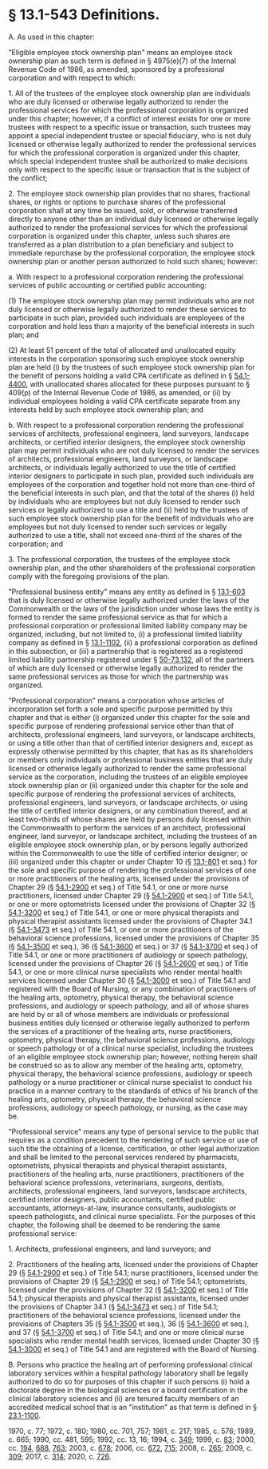 # § 13.1-543 Definitions.

<p>A. As used in this chapter:</p><p>"Eligible employee stock ownership plan" means an employee stock ownership plan as such term is defined in § 4975(e)(7) of the Internal Revenue Code of 1986, as amended, sponsored by a professional corporation and with respect to which:</p><p>1. All of the trustees of the employee stock ownership plan are individuals who are duly licensed or otherwise legally authorized to render the professional services for which the professional corporation is organized under this chapter; however, if a conflict of interest exists for one or more trustees with respect to a specific issue or transaction, such trustees may appoint a special independent trustee or special fiduciary, who is not duly licensed or otherwise legally authorized to render the professional services for which the professional corporation is organized under this chapter, which special independent trustee shall be authorized to make decisions only with respect to the specific issue or transaction that is the subject of the conflict;</p><p>2. The employee stock ownership plan provides that no shares, fractional shares, or rights or options to purchase shares of the professional corporation shall at any time be issued, sold, or otherwise transferred directly to anyone other than an individual duly licensed or otherwise legally authorized to render the professional services for which the professional corporation is organized under this chapter, unless such shares are transferred as a plan distribution to a plan beneficiary and subject to immediate repurchase by the professional corporation, the employee stock ownership plan or another person authorized to hold such shares; however:</p><p>a. With respect to a professional corporation rendering the professional services of public accounting or certified public accounting:</p><p>(1) The employee stock ownership plan may permit individuals who are not duly licensed or otherwise legally authorized to render these services to participate in such plan, provided such individuals are employees of the corporation and hold less than a majority of the beneficial interests in such plan; and</p><p>(2) At least 51 percent of the total of allocated and unallocated equity interests in the corporation sponsoring such employee stock ownership plan are held (i) by the trustees of such employee stock ownership plan for the benefit of persons holding a valid CPA certificate as defined in § <a href='/vacode/54.1-4400/'>54.1-4400</a>, with unallocated shares allocated for these purposes pursuant to § 409(p) of the Internal Revenue Code of 1986, as amended, or (ii) by individual employees holding a valid CPA certificate separate from any interests held by such employee stock ownership plan; and</p><p>b. With respect to a professional corporation rendering the professional services of architects, professional engineers, land surveyors, landscape architects, or certified interior designers, the employee stock ownership plan may permit individuals who are not duly licensed to render the services of architects, professional engineers, land surveyors, or landscape architects, or individuals legally authorized to use the title of certified interior designers to participate in such plan, provided such individuals are employees of the corporation and together hold not more than one-third of the beneficial interests in such plan, and that the total of the shares (i) held by individuals who are employees but not duly licensed to render such services or legally authorized to use a title and (ii) held by the trustees of such employee stock ownership plan for the benefit of individuals who are employees but not duly licensed to render such services or legally authorized to use a title, shall not exceed one-third of the shares of the corporation; and</p><p>3. The professional corporation, the trustees of the employee stock ownership plan, and the other shareholders of the professional corporation comply with the foregoing provisions of the plan.</p><p>"Professional business entity" means any entity as defined in § <a href='/vacode/13.1-603/'>13.1-603</a> that is duly licensed or otherwise legally authorized under the laws of the Commonwealth or the laws of the jurisdiction under whose laws the entity is formed to render the same professional service as that for which a professional corporation or professional limited liability company may be organized, including, but not limited to, (i) a professional limited liability company as defined in § <a href='/vacode/13.1-1102/'>13.1-1102</a>, (ii) a professional corporation as defined in this subsection, or (iii) a partnership that is registered as a registered limited liability partnership registered under § <a href='/vacode/50-73.132/'>50-73.132</a>, all of the partners of which are duly licensed or otherwise legally authorized to render the same professional services as those for which the partnership was organized.</p><p>"Professional corporation" means a corporation whose articles of incorporation set forth a sole and specific purpose permitted by this chapter and that is either (i) organized under this chapter for the sole and specific purpose of rendering professional service other than that of architects, professional engineers, land surveyors, or landscape architects, or using a title other than that of certified interior designers and, except as expressly otherwise permitted by this chapter, that has as its shareholders or members only individuals or professional business entities that are duly licensed or otherwise legally authorized to render the same professional service as the corporation, including the trustees of an eligible employee stock ownership plan or (ii) organized under this chapter for the sole and specific purpose of rendering the professional services of architects, professional engineers, land surveyors, or landscape architects, or using the title of certified interior designers, or any combination thereof, and at least two-thirds of whose shares are held by persons duly licensed within the Commonwealth to perform the services of an architect, professional engineer, land surveyor, or landscape architect, including the trustees of an eligible employee stock ownership plan, or by persons legally authorized within the Commonwealth to use the title of certified interior designer; or (iii) organized under this chapter or under Chapter 10 (§ <a href='/vacode/13.1-801/'>13.1-801</a> et seq.) for the sole and specific purpose of rendering the professional services of one or more practitioners of the healing arts, licensed under the provisions of Chapter 29 (§ <a href='/vacode/54.1-2900/'>54.1-2900</a> et seq.) of Title 54.1, or one or more nurse practitioners, licensed under Chapter 29 (§ <a href='/vacode/54.1-2900/'>54.1-2900</a> et seq.) of Title 54.1, or one or more optometrists licensed under the provisions of Chapter 32 (§ <a href='/vacode/54.1-3200/'>54.1-3200</a> et seq.) of Title 54.1, or one or more physical therapists and physical therapist assistants licensed under the provisions of Chapter 34.1 (§ <a href='/vacode/54.1-3473/'>54.1-3473</a> et seq.) of Title 54.1, or one or more practitioners of the behavioral science professions, licensed under the provisions of Chapter 35 (§ <a href='/vacode/54.1-3500/'>54.1-3500</a> et seq.), 36 (§ <a href='/vacode/54.1-3600/'>54.1-3600</a> et seq.) or 37 (§ <a href='/vacode/54.1-3700/'>54.1-3700</a> et seq.) of Title 54.1, or one or more practitioners of audiology or speech pathology, licensed under the provisions of Chapter 26 (§ <a href='/vacode/54.1-2600/'>54.1-2600</a> et seq.) of Title 54.1, or one or more clinical nurse specialists who render mental health services licensed under Chapter 30 (§ <a href='/vacode/54.1-3000/'>54.1-3000</a> et seq.) of Title 54.1 and registered with the Board of Nursing, or any combination of practitioners of the healing arts, optometry, physical therapy, the behavioral science professions, and audiology or speech pathology, and all of whose shares are held by or all of whose members are individuals or professional business entities duly licensed or otherwise legally authorized to perform the services of a practitioner of the healing arts, nurse practitioners, optometry, physical therapy, the behavioral science professions, audiology or speech pathology or of a clinical nurse specialist, including the trustees of an eligible employee stock ownership plan; however, nothing herein shall be construed so as to allow any member of the healing arts, optometry, physical therapy, the behavioral science professions, audiology or speech pathology or a nurse practitioner or clinical nurse specialist to conduct his practice in a manner contrary to the standards of ethics of his branch of the healing arts, optometry, physical therapy, the behavioral science professions, audiology or speech pathology, or nursing, as the case may be.</p><p>"Professional service" means any type of personal service to the public that requires as a condition precedent to the rendering of such service or use of such title the obtaining of a license, certification, or other legal authorization and shall be limited to the personal services rendered by pharmacists, optometrists, physical therapists and physical therapist assistants, practitioners of the healing arts, nurse practitioners, practitioners of the behavioral science professions, veterinarians, surgeons, dentists, architects, professional engineers, land surveyors, landscape architects, certified interior designers, public accountants, certified public accountants, attorneys-at-law, insurance consultants, audiologists or speech pathologists, and clinical nurse specialists. For the purposes of this chapter, the following shall be deemed to be rendering the same professional service:</p><p>1. Architects, professional engineers, and land surveyors; and</p><p>2. Practitioners of the healing arts, licensed under the provisions of Chapter 29 (§ <a href='/vacode/54.1-2900/'>54.1-2900</a> et seq.) of Title 54.1; nurse practitioners, licensed under the provisions of Chapter 29 (§ <a href='/vacode/54.1-2900/'>54.1-2900</a> et seq.) of Title 54.1; optometrists, licensed under the provisions of Chapter 32 (§ <a href='/vacode/54.1-3200/'>54.1-3200</a> et seq.) of Title 54.1; physical therapists and physical therapist assistants, licensed under the provisions of Chapter 34.1 (§ <a href='/vacode/54.1-3473/'>54.1-3473</a> et seq.) of Title 54.1; practitioners of the behavioral science professions, licensed under the provisions of Chapters 35 (§ <a href='/vacode/54.1-3500/'>54.1-3500</a> et seq.), 36 (§ <a href='/vacode/54.1-3600/'>54.1-3600</a> et seq.), and 37 (§ <a href='/vacode/54.1-3700/'>54.1-3700</a> et seq.) of Title 54.1; and one or more clinical nurse specialists who render mental health services, licensed under Chapter 30 (§ <a href='/vacode/54.1-3000/'>54.1-3000</a> et seq.) of Title 54.1 and are registered with the Board of Nursing.</p><p>B. Persons who practice the healing art of performing professional clinical laboratory services within a hospital pathology laboratory shall be legally authorized to do so for purposes of this chapter if such persons (i) hold a doctorate degree in the biological sciences or a board certification in the clinical laboratory sciences and (ii) are tenured faculty members of an accredited medical school that is an "institution" as that term is defined in § <a href='/vacode/23.1-1100/'>23.1-1100</a>.</p><p>1970, c. 77; 1972, c. 180; 1980, cc. 701, 757; 1981, c. 217; 1985, c. 576; 1989, c. 665; 1990, cc. 481, 595; 1992, cc. 13, 16; 1994, c. <a href='http://lis.virginia.gov/cgi-bin/legp604.exe?941+ful+CHAP0349'>349</a>; 1999, c. <a href='http://lis.virginia.gov/cgi-bin/legp604.exe?991+ful+CHAP0083'>83</a>; 2000, cc. <a href='http://lis.virginia.gov/cgi-bin/legp604.exe?001+ful+CHAP0194'>194</a>, <a href='http://lis.virginia.gov/cgi-bin/legp604.exe?001+ful+CHAP0688'>688</a>, <a href='http://lis.virginia.gov/cgi-bin/legp604.exe?001+ful+CHAP0763'>763</a>; 2003, c. <a href='http://lis.virginia.gov/cgi-bin/legp604.exe?031+ful+CHAP0678'>678</a>; 2006, cc. <a href='http://lis.virginia.gov/cgi-bin/legp604.exe?061+ful+CHAP0672'>672</a>, <a href='http://lis.virginia.gov/cgi-bin/legp604.exe?061+ful+CHAP0715'>715</a>; 2008, c. <a href='http://lis.virginia.gov/cgi-bin/legp604.exe?081+ful+CHAP0265'>265</a>; 2009, c. <a href='http://lis.virginia.gov/cgi-bin/legp604.exe?091+ful+CHAP0309'>309</a>; 2017, c. <a href='http://lis.virginia.gov/cgi-bin/legp604.exe?171+ful+CHAP0314'>314</a>; 2020, c. <a href='http://lis.virginia.gov/cgi-bin/legp604.exe?201+ful+CHAP0726'>726</a>.</p>